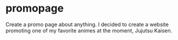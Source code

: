# promopage
Create a promo page about anything. I decided to create a website promoting one of my favorite animes at the moment, Jujutsu Kaisen. 
